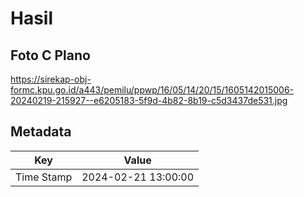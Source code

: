 # Hasil

## Foto C Plano

https://sirekap-obj-formc.kpu.go.id/a443/pemilu/ppwp/16/05/14/20/15/1605142015006-20240219-215927--e6205183-5f9d-4b82-8b19-c5d3437de531.jpg


## Metadata

| Key        | Value               |
| ---------- | ------------------- |
| Time Stamp | 2024-02-21 13:00:00 |



